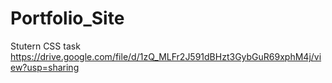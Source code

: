 # Portfolio_Site
Stutern CSS task
https://drive.google.com/file/d/1zQ_MLFr2J591dBHzt3GybGuR69xphM4j/view?usp=sharing
